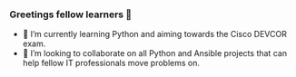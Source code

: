 ### Greetings fellow learners 👋

- 🌱 I’m currently learning Python and aiming towards the Cisco DEVCOR exam.
- 👯 I’m looking to collaborate on all Python and Ansible projects that can help fellow IT professionals move problems on.
<!--
**mistabe/mistabe** is a ✨ _special_ ✨ repository because its `README.md` (this file) appears on your GitHub profile.

Here are some ideas to get you started:

- 🔭 I’m currently working on ...
- 🌱 I’m currently learning ...
- 👯 I’m looking to collaborate on ...
- 🤔 I’m looking for help with ...
- 💬 Ask me about ...
- 📫 How to reach me: ...
- 😄 Pronouns: ...
- ⚡ Fun fact: ...
-->
